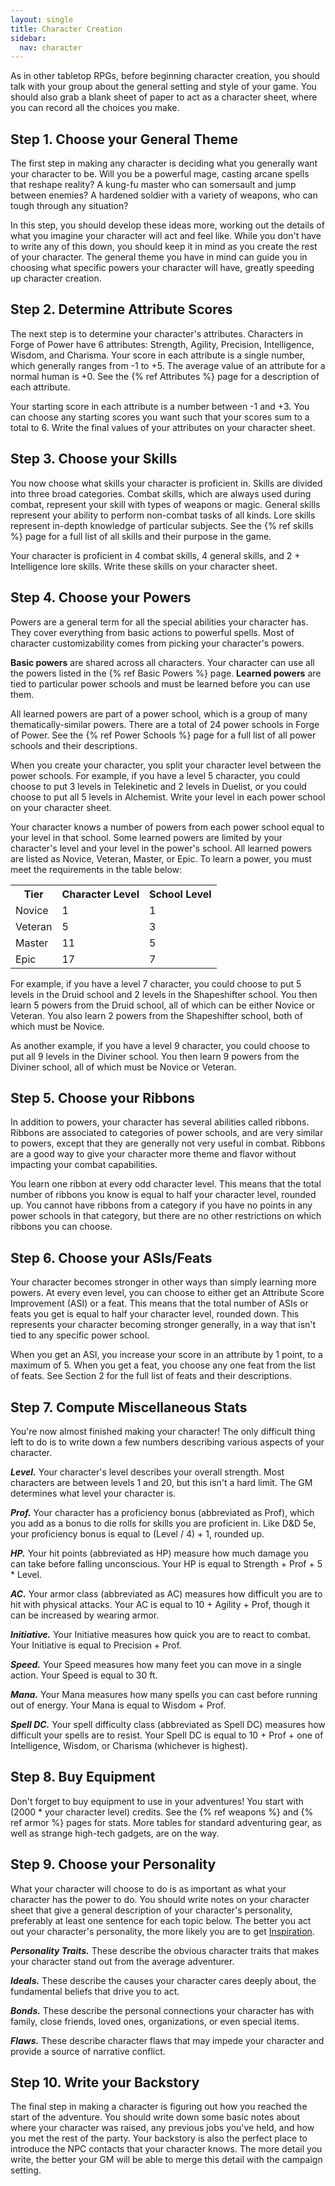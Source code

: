 ```yaml
---
layout: single
title: Character Creation
sidebar:
  nav: character
---
```


As in other tabletop RPGs, before beginning character creation, you should talk with your group about the general setting and style of your game. You should also grab a blank sheet of paper to act as a character sheet, where you can record all the choices you make. 

## Step 1. Choose your General Theme

The first step in making any character is deciding what you generally want your character to be. Will you be a powerful mage, casting arcane spells that reshape reality? A kung-fu master who can somersault and jump between enemies? A hardened soldier with a variety of weapons, who can tough through any situation?

In this step, you should develop these ideas more, working out the details of what you imagine your character will act and feel like. While you don't have to write any of this down, you should keep it in mind as you create the rest of your character. The general theme you have in mind can guide you in choosing what specific powers your character will have, greatly speeding up character creation.

## Step 2. Determine Attribute Scores

The next step is to determine your character's attributes. Characters in Forge of Power have 6 attributes: Strength, Agility, Precision, Intelligence, Wisdom, and Charisma. Your score in each attribute is a single number, which generally ranges from -1 to +5. The average value of an attribute for a normal human is +0. See the {% ref Attributes %} page for a description of each attribute.

Your starting score in each attribute is a number between -1 and +3. You can choose any starting scores you want such that your scores sum to a total to 6. Write the final values of your attributes on your character sheet.

## Step 3. Choose your Skills

You now choose what skills your character is proficient in. Skills are divided into three broad categories. Combat skills, which are always used during combat, represent your skill with types of weapons or magic. General skills represent your ability to perform non-combat tasks of all kinds. Lore skills represent in-depth knowledge of particular subjects. See the {% ref skills %} page for a full list of all skills and their purpose in the game.

Your character is proficient in 4 combat skills, 4 general skills, and 2 + Intelligence lore skills. Write these skills on your character sheet.

## Step 4. Choose your Powers

Powers are a general term for all the special abilities your character has. They cover everything from basic actions to powerful spells. Most of character customizability comes from picking your character's powers.

**Basic powers** are shared across all characters. Your character can use all the powers listed in the {% ref Basic Powers %} page. **Learned powers** are tied to particular power schools and must be learned before you can use them.

All learned powers are part of a power school, which is a group of many thematically-similar powers. There are a total of 24 power schools in Forge of Power. See the {% ref Power Schools %} page for a full list of all power schools and their descriptions.

When you create your character, you split your character level between the power schools. For example, if you have a level 5 character, you could choose to put 3 levels in Telekinetic and 2 levels in Duelist, or you could choose to put all 5 levels in Alchemist. Write your level in each power school on your character sheet.

Your character knows a number of powers from each power school equal to your level in that school. Some learned powers are limited by your character's level and your level in the power's school. All learned powers are listed as Novice, Veteran, Master, or Epic. To learn a power, you must meet the requirements in the table below:

<table>
  <tr>
    <th>Tier</th>
    <th>Character Level</th>
    <th>School Level</th>
  </tr>
  <tr>
    <td>Novice</td>
    <td>1</td>
    <td>1</td>
  </tr>
  <tr>
    <td>Veteran</td>
    <td>5</td>
    <td>3</td>
  </tr>
  <tr>
    <td>Master</td>
    <td>11</td>
    <td>5</td>
  </tr>
  <tr>
    <td>Epic</td>
    <td>17</td>
    <td>7</td>
  </tr>
</table>

For example, if you have a level 7 character, you could choose to put 5 levels in the Druid school and 2 levels in the Shapeshifter school. You then learn 5 powers from the Druid school, all of which can be either Novice or Veteran. You also learn 2 powers from the Shapeshifter school, both of which must be Novice.

As another example, if you have a level 9 character, you could choose to put all 9 levels in the Diviner school. You then learn 9 powers from the Diviner school, all of which must be Novice or Veteran.

## Step 5. Choose your Ribbons

In addition to powers, your character has several abilities called ribbons. Ribbons are associated to categories of power schools, and are very similar to powers, except that they are generally not very useful in combat. Ribbons are a good way to give your character more theme and flavor without impacting your combat capabilities.

You learn one ribbon at every odd character level. This means that the total number of ribbons you know is equal to half your character level, rounded up. You cannot have ribbons from a category if you have no points in any power schools in that category, but there are no other restrictions on which ribbons you can choose.

## Step 6. Choose your ASIs/Feats

Your character becomes stronger in other ways than simply learning more powers. At every even level, you can choose to either get an Attribute Score Improvement (ASI) or a feat. This means that the total number of ASIs or feats you get is equal to half your character level, rounded down. This represents your character becoming stronger generally, in a way that isn't tied to any specific power school.

When you get an ASI, you increase your score in an attribute by 1 point, to a maximum of 5. When you get a feat, you choose any one feat from the list of feats. See Section 2 for the full list of feats and their descriptions.

## Step 7. Compute Miscellaneous Stats

You're now almost finished making your character! The only difficult thing left to do is to write down a few numbers describing various aspects of your character.

***Level.*** Your character's level describes your overall strength. Most characters are between levels 1 and 20, but this isn't a hard limit. The GM determines what level your character is.

***Prof.*** Your character has a proficiency bonus (abbreviated as Prof), which you add as a bonus to die rolls for skills you are proficient in. Like D&D 5e, your proficiency bonus is equal to (Level / 4) + 1, rounded up.

***HP.*** Your hit points (abbreviated as HP) measure how much damage you can take before falling unconscious. Your HP is equal to Strength + Prof + 5 * Level.

***AC.*** Your armor class (abbreviated as AC) measures how difficult you are to hit with physical attacks. Your AC is equal to 10 + Agility + Prof, though it can be increased by wearing armor.

***Initiative.*** Your Initiative measures how quick you are to react to combat. Your Initiative is equal to Precision + Prof.

***Speed.*** Your Speed measures how many feet you can move in a single action. Your Speed is equal to 30 ft.

***Mana.*** Your Mana measures how many spells you can cast before running out of energy. Your Mana is equal to Wisdom + Prof.

***Spell DC.*** Your spell difficulty class (abbreviated as Spell DC) measures how difficult your spells are to resist. Your Spell DC is equal to 10 + Prof + one of Intelligence, Wisdom, or Charisma (whichever is highest).

## Step 8. Buy Equipment

Don't forget to buy equipment to use in your adventures! You start with (2000 * your character level) credits. See the {% ref weapons %} and {% ref armor %} pages for stats. More tables for standard adventuring gear, as well as strange high-tech gadgets, are on the way.

## Step 9. Choose your Personality

What your character will choose to do is as important as what your character has the power to do. You should write notes on your character sheet that give a general description of your character's personality, preferably at least one sentence for each topic below. The better you act out your character's personality, the more likely you are to get [Inspiration](basic-rules.html#inspiration).

***Personality Traits.*** These describe the obvious character traits that makes your character stand out from the average adventurer.

***Ideals.*** These describe the causes your character cares deeply about, the fundamental beliefs that drive you to act.

***Bonds.*** These describe the personal connections your character has with family, close friends, loved ones, organizations, or even special items.

***Flaws.*** These describe character flaws that may impede your character and provide a source of narrative conflict.

## Step 10. Write your Backstory

The final step in making a character is figuring out how you reached the start of the adventure. You should write down some basic notes about where your character was raised, any previous jobs you've held, and how you met the rest of the party. Your backstory is also the perfect place to introduce the NPC contacts that your character knows. The more detail you write, the better your GM will be able to merge this detail with the campaign setting.
